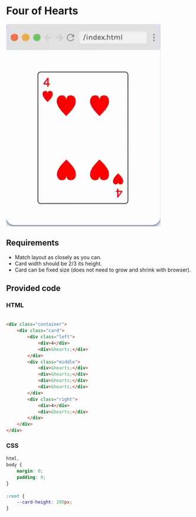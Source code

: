 # Four of Hearts

![Four of Hearts](./FourOfHearts.png)

## Requirements

- Match layout as closely as you can.
- Card width should be 2/3 its height.
- Card can be fixed size (does not need to grow and shrink with browser).

## Provided code

### HTML

```html

<div class="container">
    <div class="card">
        <div class="left">
            <div>4</div>
            <div>&hearts;</div>
        </div>
        <div class="middle">
            <div>&hearts;</div>
            <div>&hearts;</div>
            <div>&hearts;</div>
            <div>&hearts;</div>
        </div>
        <div class="right">
            <div>4</div>
            <div>&hearts;</div>
        </div>
    </div>
</div>
```

### CSS

```css
html,
body {
    margin: 0;
    padding: 0;
}

:root {
    --card-height: 200px;
}
```